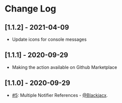 # Change Log

## [1.1.2] - 2021-04-09
* Update icons for console messages

## [1.1.1] - 2020-09-29
* Making the action available on Github Marketplace

## [1.1.0] - 2020-09-29
* [#5](https://github.com/Blackjacx/backlog-notifier/pull/5): Multiple Notifier References - [@Blackjacx](https://github.com/blackjacx).

